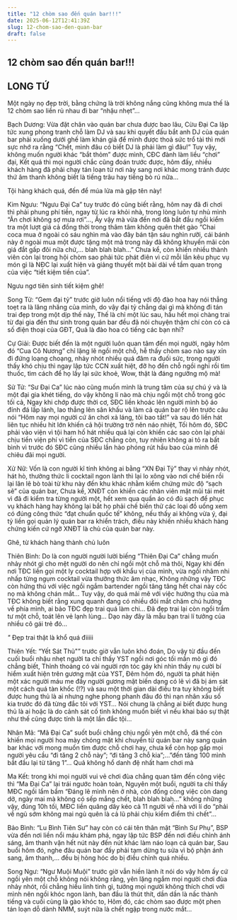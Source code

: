 ```yaml
---
title: "12 chòm sao đến quán bar!!!"
date: 2025-06-12T12:41:39Z
slug: 12-chom-sao-den-quan-bar
draft: false
---
```


## 12 chòm sao đến quán bar!!!

## LONG TỨ

Một ngày nọ đẹp trời, bằng chứng là trời không nắng cũng không mưa thế là 12 chòm sao liền rủ nhau đi bar “nhậu nhẹt”…
 
Bạch Dương: Vừa đặt chân vào quán bar chưa được bao lâu, Cừu Đại Ca lập tức xung phong tranh chỗ làm DJ và sau khi quyết đấu bắt anh DJ của quán bar phải xuống dưới ghế làm khán giả để mình được thoả sức trổ tài thì mới sực nhớ ra rằng “Chết, mình đâu có biết DJ là phải làm gì đâu!” Tuy vậy, không muốn người khác “bắt thỏm” được mình, CĐC đành làm liều “chơi” đại, Kết quá thì mọi người chắc cũng đoán trước được, hôm đấy, nhiều khách hàng đã phải chạy tán loạn từ nơi này sang nơi khác mong tránh được thứ âm thanh không biết là tiếng trâu hay tiếng bò rú nữa…
 
Tội hàng khách quá, đến để múa lửa mà gặp tên này!
 
Kim Ngưu: “Ngưu Đại Ca” tuy trước đó cũng biết rằng, hôm nay đã đi chơi thì phải phung phí tiền, ngay từ lúc ra khỏi nhà, trong lòng luôn tự nhủ mình “Ăn chơi không sợ mưa rơi”…, Ấy vậy mà vừa đến nơi đã bắt đầu ngồi kiểm tra một lượt giá cả đồng thời trong thâm tâm không quên thét gào “Chai coca mua ở ngoài có sáu nghìn mà vào đây bán tận sáu nghìn rưỡi, cái bánh này ở ngoài mua một được tặng một mà trong này đã không khuyến mãi còn giá đắt gấp đôi nữa chứ,… blah blah blah…” Chưa kể, còn khiến nhiều thành viên còn lại trong hội chòm sao phải tức phát điên vì cứ mỗi lần kêu phục vụ món gì là NĐC lại xuất hiện và giảng thuyết một bài dài về tầm quan trọng của việc “tiết kiệm tiền của”.
 
Ngưu ngơ tiên sinh tiết kiệm ghê!
 
Song Tử: “Gem đại tỷ” trước giờ luôn nổi tiếng với độ đào hoa hay nói thẳng toẹt ra là lăng nhăng của mình, do vậy đại tỷ chẳng dại gì mà không đi tán trai đẹp trong một dịp thế này, Thế là chỉ một lúc sau, hầu hết mọi chàng trai từ đại gia đến thư sinh trong quán bar đều đã nói chuyện thậm chí còn có cả số điện thoại của GĐT, Quả là đào hoa có tiếng các bạn nhỉ?
 
Cự Giải: Được biết đến là một người luôn quan tâm đến mọi người, ngày hôm đó “Cua Cô Nương” chỉ lặng lẽ ngồi một chỗ, hễ thấy chòm sao nào say xỉn đi đứng loạng choạng, nhảy nhót nhiều quá đâm ra đuối sức, trong người thấy khó chịu thì ngay lập tức CCN xuất hiệt, đỡ họ đến chỗ ngồi nghỉ rồi tìm thuốc, tìm cách để họ lấy lại sức khoẻ, Wow, thật là đáng ngưỡng mộ mà!
 
Sử Tử: “Sư Đại Ca” lúc nào cũng muốn mình là trung tâm của sự chú ý và là một đại gia khét tiếng, do vậy không lí nào mà chịu ngồi một chỗ trong góc tối cả, Ngay khi chớp được thời cơ, SĐC liền khoác lên người mình bộ áo đính đá lấp lánh, lao thẳng lên sân khấu và làm cả quán bar rộ lên trước câu nói “Hôm nay mọi người cứ ăn chơi xả láng, tôi bao tất!” và sau đó liền hát liên tục nhiều hit lớn khiến cả hội trường trở nên náo nhiệt, Tối hôm đó, SĐC phải vào viện vì tội ham hố hát nhiều quá lại còn khiến các sao còn lại phải chịu tiền viện phí vì tiền của SĐC chẳng còn, tuy nhiên không ai tỏ ra bất bình vì trước đó SĐC cũng nhiều lần hào phóng rút hầu bao của mình để chiêu đãi mọi người.
 
Xử Nữ: Vốn là con người kĩ tính không ai bằng “XN Đại Tỷ” thay vì nhảy nhót, hát hò, thưởng thức li cocktail ngon lành thì lại lo xông vào nơi chế biến rồi lại lăn lê bò toài từ khu này đến khu khác nhằm kiểm chứng mức độ “sạch sẽ” của quán bar, Chưa kể, XNĐT còn khiến các nhân viên mặt mũi tái mét vì đã đi kiểm tra từng người một, hết xem qua quần áo có đủ sạch để phục vụ khách hàng hay không lại bắt họ phải chế biến thử các loại đồ uống xem có đúng công thức “đạt chuẩn quốc tế” không, nếu thấy ai không vừa ý, đại tỷ liền gọi quản lý quán bar ra khiển trách, điều này khiến nhiều khách hàng chứng kiến cứ ngỡ XNĐT là chủ của quán bar này.
 
Ghê, từ khách hàng thành chủ luôn
 
Thiên Bình: Do là con người người lười biếng “Thiên Đại Ca” chẳng muốn nhảy nhót gì cho mệt người do nên chỉ ngồi một chỗ mà thôi, Ngay khi đến nơi TĐC liền gọi một ly cocktail hợp với khẩu vị của mình, vừa ngồi nhâm nhi nhấp từng ngụm cocktail vừa thưởng thức âm nhạc, Không những vậy TĐC còn hứng thú với việc ngồi ngắm bartender ngồi tâng tâng hết chai này cốc nọ mà không chán mắt… Tuy vậy, do quá mải mê với việc hưởng thụ của mà TĐC không biết rằng xung quanh đang có nhiều đôi mắt chăm chú hướng về phía mình, ai bảo TĐC đẹp trai quá làm chi… Đã đẹp trai lại còn ngồi trầm tư một chỗ, toát lên vẻ lạnh lùng… Dạo này đây là mẫu bạn trai lí tưởng của nhiều cô gái trẻ đó…
 
_"_ Đẹp trai thật là khổ quá điiiii
 
Thiên Yết: “Yết Sát Thủ"” trước giờ vẫn luôn khó đoán, Do vậy từ đầu đến cuối buổi nhậu nhẹt người ta chỉ thấy YST ngồi nơi góc tối mần mò gì đó chẳng biết, Thỉnh thoảng có vài người rợn tóc gáy khi nhìn thấy nụ cười bí hiểm xuất hiện trên gương mặt của YST, Đêm hôm đó, người ta phát hiện một xác người máu me đầy người gương mặt biến dạng có lẽ vì đã bị ám sát một cách quá tàn khốc (!?) và sau một thời gian dài điều tra tuy không biết được hung thủ là ai nhưng nghe phong phanh đâu đó thì nạn nhân xấu số kia trước đó đã từng đắc tôi với YST… Nói chung là chẳng ai biết được hung thủ là ai hoặc là do cảnh sát cố tình không muốn biết vì nếu khai báo sự thật như thế cũng được tính là một lần đắc tội…
 

 
Nhân Mã: “Mã Đại Ca” suốt buổi chẳng chịu ngồi yên một chỗ, đã thế còn khiến mọi người hoa mày chóng mặt khi chuyển từ quán bar này sang quán bar khác với mong muốn tìm được chỗ chơi hay, chưa kể còn họp gấp mọi người yêu cầu “đi tăng 2 chỗ này”; “đi tăng 3 chỗ kia”;…”đến tăng 100 mình bắt đầu lại từ tăng 1”… Quả không hổ danh đệ nhất ham chơi mà
 
Ma Kết: trong khi mọi người vui vẻ chơi đùa chẳng quan tâm đến công việc thì “Ma Đại Ca” lại trái ngước hoàn toàn, Nguyên một buổi, người ta chỉ thấy MĐC ngồi lẩm bẩm “Đáng lẽ mình nên ở nhà, còn đống công việc còn dang dở, ngày mai mà không có sếp mắng chết, blah blah blah…” không những vậy, đúng 10h tối, MĐC liền quăng dây kéo cả 11 người về nhà với lí do “phải về ngủ sớm không mai ngủ quên là cả lũ phải chịu kiểm điểm thì chết”…
 
Bảo Bình: “Lu Bình Tiên Sư” hay còn có cái tên thân mật “Bình Sư Phụ”, BSP vừa đến nơi liền nổi máu khám phá, ngay lập tức BSP đến nơi điều chỉnh ánh sáng, âm thanh vặn hết nút này đến nút khác làm náo loạn cả quán bar, Sau buổi hôm đó, nghe đâu quán bar đấy phải tạm dừng tu sửa vì bộ phận ánh sang, âm thanh,… đều bị hỏng hóc do bị điều chỉnh quá nhiều.
 
Song Ngư: “Ngư Muội Muội” trước giờ vẫn hiền lành ít nói do vậy hôm ấy cứ ngồi yên một chỗ không nói không rằng, yên lặng ngắm mọi người chơi đùa nhảy nhót, rồi chẳng hiểu linh tinh gì, tưởng mọi người không thích chơi với mình nên ngồi khóc ngon lành, ban đầu là thút thít, dần dần là nấc thành tiếng và cuối cùng là gào khóc to, Hôm đó, các chòm sao được một phen tán loạn dỗ dành NMM, suýt nữa là chết ngập trong nước mắt…